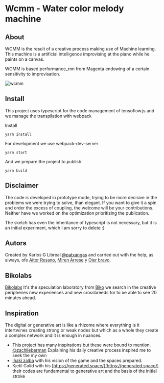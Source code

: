 # Wcmm - Water color melody machine

## About

WCMM is the result of a creative process making use of Machine learning. This machine is a artificial intelligence improvising at the piano while he paints on a canvas.

WCMM is based performance_rnn from Magenta endowing of a certain sensitivity to improvisation.

![wcmm](/assets/images/gif/wcmm.gif)

## Install

This project uses typescript for the code management of tensoflow.js and we manage the transpilation with webpack

Install

`yarn install`

For development we use webpack-dev-server

`yarn start`

And we prepare the project to publish

`yarn build`

## Disclaimer

The code is developed in prototype mode, trying to be more decisive in the problems we were trying to solve, than elegant. If you want to give it a spin and order the excess of coupling, the welcome will be your contributions.
Neither have we worked on the optimization prioritizing the publication.

The sketch has even the inheritance of typescript is not necessary, but it is an initial experiment, which I am sorry to delete :)

## Autors

Created by Karlos G Libreal [@patxangas](https://medium.com/@patxangas) and carried out with the help, as always, ofe [Aitor Resano](https://twitter.com/aitor_rl), [Miren Arrese](https://twitter.com/merisu) y [Oier bravo](https://github.com/oierbravo).

## Bikolabs

[Bikolabs](https://www.biko2.com) It's the speculation laboratory from [Biko](https://www.biko2.com) we search in the creative peripheries new experiences and new crossbreeds for to be able to see 20 minutes ahead.

## Inspiration

The digital or generative art is like a rhizome where everything is it intertwines creating strong or weak nodes but which as a whole they create a complex network and it is enough in nuances.

- This project has many inspirations but these were bound to mention. [@zachlieberman](https://twitter.com/zachlieberman) Explaining his daily creative process inspired me to seek the my own
- [Iñaki zalba](https://twitter.com/kolorexpresion) with his vision of the game and the spaces prepared.
- Kjetil Golid with his [https://generated.space/](https://generated.space/) their codes are fundamental to generative art and the basis of the initial stroke

